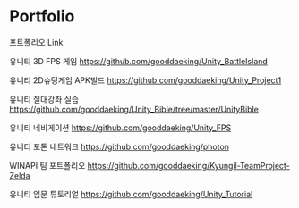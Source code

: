 # Portfolio
포트폴리오 Link

유니티 3D FPS 게임 https://github.com/gooddaeking/Unity_BattleIsland

유니티 2D슈팅게임 APK빌드 https://github.com/gooddaeking/Unity_Project1

유니티 절대강좌 실습      https://github.com/gooddaeking/Unity_Bible/tree/master/UnityBible

유니티 네비게이션 https://github.com/gooddaeking/Unity_FPS

유니티 포톤 네트워크 https://github.com/gooddaeking/photon

WINAPI 팀 포트폴리오     https://github.com/gooddaeking/Kyungil-TeamProject-Zelda

유니티 입문 튜토리얼 https://github.com/gooddaeking/Unity_Tutorial
